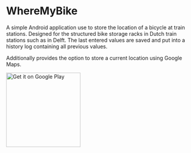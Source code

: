 # WhereMyBike

A simple Android application use to store the location of a bicycle at train stations.
Designed for the structured bike storage racks in Dutch train stations such as in Delft.
The last entered values are saved and put into a history log containing all previous values.

Additionally provides the option to store a current location using Google Maps.

<a href='https://play.google.com/store/apps/details?id=com.leondeklerk.wheremybike&hl=en&gl=US&pcampaignid=pcampaignidMKT-Other-global-all-co-prtnr-py-PartBadge-Mar2515-1'><img width=200 alt='Get it on Google Play' src='https://play.google.com/intl/en_us/badges/static/images/badges/en_badge_web_generic.png'/></a>
